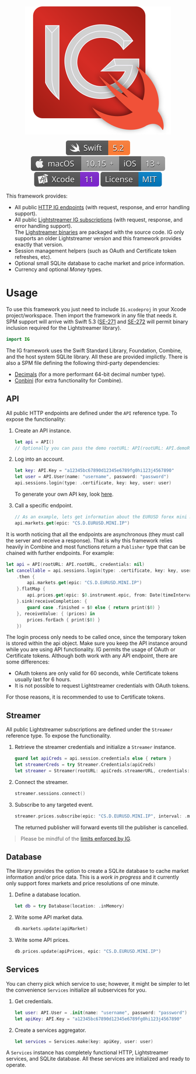 <p align="center">
    <img src="docs/assets/IG.svg" alt="Framework Logo"/>
</p>

<p align="center">
    <a href="https://swift.org/about/#swiftorg-and-open-source"><img src="docs/assets/badges/Swift.svg" alt="Swift 5.2"></a>
    <a href="https://github.com/dehesa/CodableCSV/wiki/Implicit-dependencies"><img src="docs/assets/badges/Apple.svg" alt="macOS 10.15+ - iOS 13+"></a>
    <a href="https://developer.apple.com/xcode"><img src="docs/assets/badges/Xcode.svg" alt="Xcode 11"></a>
    <a href="http://doge.mit-license.org"><img src="docs/assets/badges/License.svg" alt="MIT License"></a>
</p>

This framework provides:

-   All public [HTTP IG endpoints](https://labs.ig.com/rest-trading-api-reference) (with request, response, and error handling support).
-   All public [Lightstreamer IG subscriptions](https://labs.ig.com/streaming-api-reference) (with request, response, and error handling support).
    <br>The [Lighstreamer binaries](https://labs.ig.com/lightstreamer-downloads) are packaged with the source code. IG only supports an older Lightstreamer version and this framework provides exactly that version.
-   Session management helpers (such as OAuth and Certificate token refreshes, etc).
-   Optional small SQLite database to cache market and price information.
-   Currency and optional _Money_ types.

# Usage

To use this framework you just need to include `IG.xcodeproj` in your Xcode project/workspace. Then import the framework in any file that needs it. SPM support will arrive with Swift 5.3 ([SE-271](https://github.com/apple/swift-evolution/blob/master/proposals/0271-package-manager-resources.md) and [SE-272](https://github.com/apple/swift-evolution/blob/master/proposals/0272-swiftpm-binary-dependencies.md) will permit binary inclusion required for the Lightstreamer library).

```swift
import IG
```

The IG framework uses the Swift Standard Library, Foundation, Combine, and the host system SQLite library. All these are provided implictly. There is also a SPM file defining the following third-party dependencies:
-   [Decimals](https://github.com/dehesa/Decimal64) (for a more performant 64-bit decimal number type).
-   [Conbini](https://www.github.com/dehesa/Conbini) (for extra functionality for Combine).

## API

All public HTTP endpoints are defined under the `API` reference type. To expose the functionality:
1. Create an API instance.

    ```swift
    let api = API()
    // Optionally you can pass the demo rootURL: API(rootURL: API.demoRootURL)
    ```

2. Log into an account.

    ```swift
    let key: API.Key = "a12345bc67890d12345e6789fg0hi123j4567890"
    let user = API.User(name: "username", password: "password")
    api.sessions.login(type: .certificate, key: key, user: user)
    ```

    To generate your own API key, look [here](https://labs.ig.com/gettingstarted).

3. Call a specific endpoint.

    ```swift
    // As an example, lets get information about the EURUSD forex mini market.
    api.markets.get(epic: "CS.D.EURUSD.MINI.IP")
    ```

It is worth noticing that all the endpoints are asynchronous (they must call the server and receive a response). That is why this framework relies heavily in Combine and most functions return a `Publisher` type that can be chained with further endpoints. For example:

```swift
let api = API(rootURL: API.rootURL, credentials: nil)
let cancellable = api.sessions.login(type: .certificate, key: key, user: user)
    .then {
        api.markets.get(epic: "CS.D.EURUSD.MINI.IP")
    }.flatMap {
        api.prices.get(epic: $0.instrument.epic, from: Date(timeIntervalSinceNow: -3_600), resolution: .minute)
    }.sink(receiveCompletion: {
        guard case .finished = $0 else { return print($0) }
    }, receiveValue: { (prices) in
        prices.forEach { print($0) }
    })
```

The login process only needs to be called once, since the temporary token is stored within the api object. Make sure you keep the API instance around while you are using API functionality. IG permits the usage of OAuth or Certificate tokens. Although both work with any API endpoint, there are some differences:
- OAuth tokens are only valid for 60 seconds, while Certificate tokens usually last for 6 hours.
- It is not possible to request Lightstreamer credentials with OAuth tokens.

For those reasons, it is recommended to use to Certificate tokens.

## Streamer

All public Lightstreamer subscriptions are defined under the `Streamer` reference type. To expose the functionality.

1. Retrieve the streamer credentials and initialize a `Streamer` instance.

    ```swift
    guard let apiCreds = api.session.credentials else { return }
    let streamerCreds = try Streamer.Credentials(apiCreds)
    let streamer = Streamer(rootURL: apiCreds.streamerURL, credentials: streamerCreds)
    ```

2. Connect the streamer.

    ```swift
    streamer.sessions.connect()
    ```

3. Subscribe to any targeted event.

    ```swift
    streamer.prices.subscribe(epic: "CS.D.EURUSD.MINI.IP", interval: .minute, fields: .all)
    ```

    The returned publisher will forward events till the publisher is cancelled.

> Please be mindful of the [limits enforced by IG](https://labs.ig.com/faq#limits).

## Database

The library provides the option to create a SQLite database to cache market information and/or price data. This is a _work in progress_ and it currently only support forex markets and price resolutions of one minute.

1. Define a database location.

    ```swift
    let db = try Database(location: .inMemory)
    ```

2. Write some API market data.

    ```swift
    db.markets.update(apiMarket)
    ```

3. Write some API prices.

    ```swift
    db.prices.update(apiPrices, epic: "CS.D.EURUSD.MINI.IP")
    ```

## Services

You can cherry pick which service to use; however, it might be simpler to let the convenience `Services` initialize all subservices for you.

1. Get credentials.

    ```swift
    let user: API.User = .init(name: "username", password: "password")
    let apiKey: API.Key = "a12345bc67890d12345e6789fg0hi123j4567890"
    ```

2. Create a services aggregator.

    ```swift
    let services = Services.make(key: apiKey, user: user)
    ```

A `Services` instance has completely functional HTTP, Lightstreamer services, and SQLite database. All these services are initialized and ready to operate.
